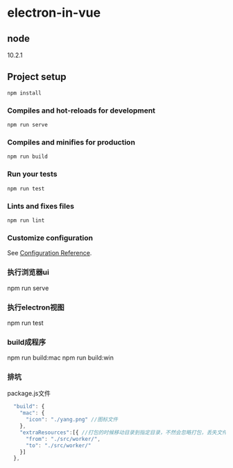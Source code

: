 # electron-in-vue

## node 
10.2.1

## Project setup
```
npm install
```

### Compiles and hot-reloads for development
```
npm run serve
```

### Compiles and minifies for production
```
npm run build
```

### Run your tests
```
npm run test
```

### Lints and fixes files
```
npm run lint
```

### Customize configuration
See [Configuration Reference](https://cli.vuejs.org/config/).

### 执行浏览器ui
npm run serve

### 执行electron视图
npm run test

### build成程序
npm run build:mac
npm run build:win


### 排坑
package.js文件
```js
  "build": {
    "mac": {
      "icon": "./yang.png" //图标文件
    },
    "extraResources":[{ //打包的时候移动目录到指定目录，不然会忽略打包，丢失文件，从丢失fork文件中发现的问题，
      "from": "./src/worker/",
      "to": "./src/worker/"
    }]
  },
```
